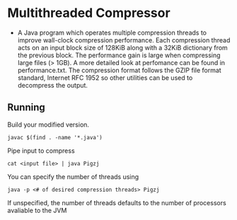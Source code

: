 # Multithreaded Compressor

* A Java program which operates multiple compression threads to improve wall-clock compression performance. Each compression thread acts on an input block size of 128KiB along with a 32KiB dictionary from the previous block. The performance gain is large when compressing large files (> 1GB). A more detailed look at perfomance can be found in performance.txt. The compression format follows the GZIP file format standard, Internet RFC 1952 so other utilities can be used to decompress the output. 

## Running

Build your modified version.
```
javac $(find . -name '*.java')
```

Pipe input to compress 
```
cat <input file> | java Pigzj
```

You can specify the number of threads using
```
java -p <# of desired compression threads> Pigzj
```
If unspecified, the number of threads defaults to the number of processors avaliable to the JVM